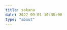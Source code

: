 ```yaml
---
title: sakana
date: 2022-09-01 10:30:00
type: "about"
---
```


<br>
<div id="sakana-widget" style = "margin-left: 35% ;"></div>
<script>
    function initSakanaWidget() {
        new SakanaWidget().mount('#sakana-widget');
    }
</script>
<script async onload="initSakanaWidget()"
    src="https://cdn.jsdelivr.net/npm/sakana-widget@2.2.1/lib/sakana.min.js"></script>